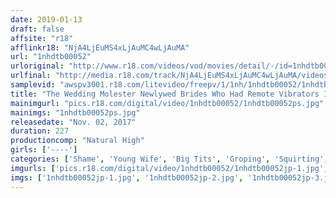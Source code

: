 ```yaml
---
date: 2019-01-13
draft: false
affsite: "r18"
afflinkr18: "NjA4LjEuMS4xLjAuMC4wLjAuMA"
url: "1nhdtb00052"
urloriginal: "http://www.r18.com/videos/vod/movies/detail/-/id=1nhdtb00052"
urlfinal: "http://media.r18.com/track/NjA4LjEuMS4xLjAuMC4wLjAuMA/videos/vod/movies/detail/-/id=1nhdtb00052"
samplevid: "awspv3001.r18.com/litevideo/freepv/1/1nh/1nhdtb00052/1nhdtb00052_dmb_w.mp4"
title: "The Wedding Molester Newlywed Brides Who Had Remote Vibrators Installed In Their Pussies And Then Fucked In Front Of Their Husbands"
mainimgurl: "pics.r18.com/digital/video/1nhdtb00052/1nhdtb00052ps.jpg"
mainimgs: "1nhdtb00052ps.jpg"
releasedate: "Nov. 02, 2017"
duration: 227
productioncomp: "Natural High"
girls: ['----']
categories: ['Shame', 'Young Wife', 'Big Tits', 'Groping', 'Squirting', 'Hi-Def', 'Special 7 studios SALE']
imgurls: ['pics.r18.com/digital/video/1nhdtb00052/1nhdtb00052jp-1.jpg', 'pics.r18.com/digital/video/1nhdtb00052/1nhdtb00052jp-2.jpg', 'pics.r18.com/digital/video/1nhdtb00052/1nhdtb00052jp-3.jpg', 'pics.r18.com/digital/video/1nhdtb00052/1nhdtb00052jp-4.jpg', 'pics.r18.com/digital/video/1nhdtb00052/1nhdtb00052jp-5.jpg', 'pics.r18.com/digital/video/1nhdtb00052/1nhdtb00052jp-6.jpg', 'pics.r18.com/digital/video/1nhdtb00052/1nhdtb00052jp-7.jpg', 'pics.r18.com/digital/video/1nhdtb00052/1nhdtb00052jp-8.jpg', 'pics.r18.com/digital/video/1nhdtb00052/1nhdtb00052jp-9.jpg', 'pics.r18.com/digital/video/1nhdtb00052/1nhdtb00052jp-10.jpg', 'pics.r18.com/digital/video/1nhdtb00052/1nhdtb00052jp-11.jpg', 'pics.r18.com/digital/video/1nhdtb00052/1nhdtb00052jp-12.jpg', 'pics.r18.com/digital/video/1nhdtb00052/1nhdtb00052jp-13.jpg', 'pics.r18.com/digital/video/1nhdtb00052/1nhdtb00052jp-14.jpg', 'pics.r18.com/digital/video/1nhdtb00052/1nhdtb00052jp-15.jpg', 'pics.r18.com/digital/video/1nhdtb00052/1nhdtb00052jp-16.jpg', 'pics.r18.com/digital/video/1nhdtb00052/1nhdtb00052jp-17.jpg', 'pics.r18.com/digital/video/1nhdtb00052/1nhdtb00052jp-18.jpg', 'pics.r18.com/digital/video/1nhdtb00052/1nhdtb00052jp-19.jpg', 'pics.r18.com/digital/video/1nhdtb00052/1nhdtb00052jp-20.jpg']
imgs: ['1nhdtb00052jp-1.jpg', '1nhdtb00052jp-2.jpg', '1nhdtb00052jp-3.jpg', '1nhdtb00052jp-4.jpg', '1nhdtb00052jp-5.jpg', '1nhdtb00052jp-6.jpg', '1nhdtb00052jp-7.jpg', '1nhdtb00052jp-8.jpg', '1nhdtb00052jp-9.jpg', '1nhdtb00052jp-10.jpg', '1nhdtb00052jp-11.jpg', '1nhdtb00052jp-12.jpg', '1nhdtb00052jp-13.jpg', '1nhdtb00052jp-14.jpg', '1nhdtb00052jp-15.jpg', '1nhdtb00052jp-16.jpg', '1nhdtb00052jp-17.jpg', '1nhdtb00052jp-18.jpg', '1nhdtb00052jp-19.jpg', '1nhdtb00052jp-20.jpg']
---
```

